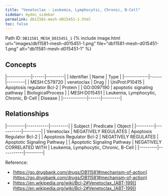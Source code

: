 ```yaml
---
title: "Venetoclax - Leukemia, Lymphocytic, Chronic, B-Cell"
sidebar: mydoc_sidebar
permalink: db11581-mesh-d015451-1.html
toc: false 
---
```



Path ID: `DB11581_MESH_D015451_1`
{% include image.html url="images/db11581-mesh-d015451-1.png" file="db11581-mesh-d015451-1.png" alt="db11581-mesh-d015451-1" %}

## Concepts

|------------|------|---------|
| Identifier | Name | Type    |
|------------|------|---------|
| MESH:C579720 | venetoclax | Drug |
| UniProt:P10415 | Apoptosis regulator Bcl-2 | Protein |
| GO:0097190 | apoptotic signaling pathway | BiologicalProcess |
| MESH:D015451 | Leukemia, Lymphocytic, Chronic, B-Cell | Disease |
|------------|------|---------|

## Relationships

|---------|-----------|---------|
| Subject | Predicate | Object  |
|---------|-----------|---------|
| Venetoclax | NEGATIVELY REGULATES | Apoptosis Regulator Bcl-2 |
| Apoptosis Regulator Bcl-2 | NEGATIVELY REGULATES | Apoptotic Signaling Pathway |
| Apoptotic Signaling Pathway | NEGATIVELY CORRELATED WITH | Leukemia, Lymphocytic, Chronic, B-Cell |
|---------|-----------|---------|

Reference: 
  - [https://go.drugbank.com/drugs/DB11581#mechanism-of-action](https://go.drugbank.com/drugs/DB11581#mechanism-of-action)
  - [https://en.wikipedia.org/wiki/Bcl-2#Venetoclax_(ABT-199)](https://en.wikipedia.org/wiki/Bcl-2#Venetoclax_(ABT-199))
